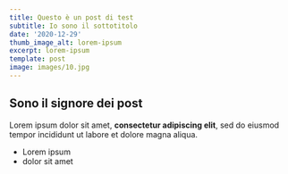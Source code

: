 ```yaml
---
title: Questo è un post di test
subtitle: Io sono il sottotitolo
date: '2020-12-29'
thumb_image_alt: lorem-ipsum
excerpt: lorem-ipsum
template: post
image: images/10.jpg
---
```

## Sono il signore dei post

Lorem ipsum dolor sit amet, **consectetur adipiscing elit**, sed do eiusmod tempor incididunt ut labore et dolore magna aliqua.

- Lorem ipsum
- dolor sit amet